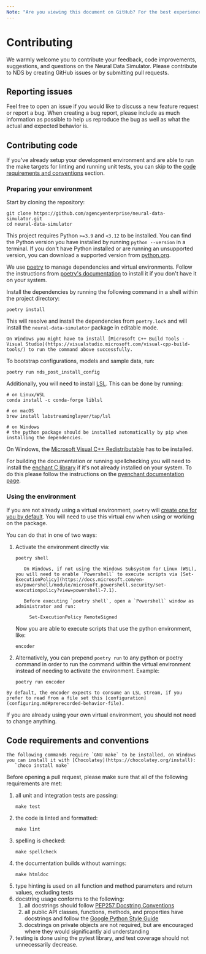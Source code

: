 ```yaml
---
Note: "Are you viewing this document on GitHub? For the best experience, view it on the website https://agencyenterprise.github.io/neural-data-simulator/contributing.html."
---
```


# Contributing

We warmly welcome you to contribute your feedback, code improvements, suggestions, and questions on the Neural Data Simulator.
Please contribute to NDS by creating GitHub issues or by submitting pull requests.

## Reporting issues

Feel free to open an issue if you would like to discuss a new feature request or report a bug. When creating a bug report, please include as much information as possible to help us reproduce the bug as well as what the actual and expected behavior is.

## Contributing code

If you've already setup your development environment and are able to run the make targets for linting and running unit tests, you can skip to the [code requirements and conventions](#code-requirements-and-conventions) section.

### Preparing your environment

Start by cloning the repository:

```
git clone https://github.com/agencyenterprise/neural-data-simulator.git
cd neural-data-simulator
```

This project requires Python `>=3.9` and `<3.12` to be installed. You can find the Python version you have installed by running `python --version` in a terminal. If you don't have Python installed or are running an unsupported version, you can download a supported version from [python.org](https://www.python.org/downloads/).

We use [poetry](https://python-poetry.org/) to manage dependencies and virtual environments. Follow the instructions from [poetry's documentation](https://python-poetry.org/docs/#installation) to install it if you don't have it on your system.

Install the dependencies by running the following command in a shell within the project directory:

```
poetry install
```

This will resolve and install the dependencies from `poetry.lock` and will install the `neural-data-simulator` package in editable mode.

```{note}
On Windows you might have to install [Microsoft C++ Build Tools - Visual Studio](https://visualstudio.microsoft.com/visual-cpp-build-tools/) to run the command above successfully.
```

To bootstrap configurations, models and sample data, run:

```
poetry run nds_post_install_config
```

Additionally, you will need to install [LSL](https://labstreaminglayer.readthedocs.io/index.html). This can be done by running:

```
# on Linux/WSL
conda install -c conda-forge liblsl

# on macOS
brew install labstreaminglayer/tap/lsl

# on Windows
# the python package should be installed automatically by pip when installing the dependencies.
```

On Windows, the [Microsoft Visual C++ Redistributable](https://learn.microsoft.com/en-us/cpp/windows/latest-supported-vc-redist?view=msvc-170) has to be installed.

For building the documentation or running spellchecking you will need to install the [enchant C library](https://abiword.github.io/enchant/) if it's not already installed on your system. To do this please follow the instructions on the [pyenchant documentation page](https://pyenchant.github.io/pyenchant/install.html#installing-the-enchant-c-library).

### Using the environment

If you are not already using a virtual environment, `poetry` will [create one for you by default](https://python-poetry.org/docs/basic-usage/#using-your-virtual-environment). You will need to use this virtual env when using or working on the package.

You can do that in one of two ways:

1.  Activate the environment directly via:

    ```
    poetry shell
    ```

    ```{note}
       On Windows, if not using the Windows Subsystem for Linux (WSL), you will need to enable `Powershell` to execute scripts via [Set-ExecutionPolicy](https://docs.microsoft.com/en-us/powershell/module/microsoft.powershell.security/set-executionpolicy?view=powershell-7.1).

       Before executing `poetry shell`, open a `Powershell` window as administrator and run:

         Set-ExecutionPolicy RemoteSigned

    ```

    Now you are able to execute scripts that use the python environment, like:

    ```
    encoder
    ```

2.  Alternatively, you can prepend `poetry run` to any python or poetry command in order to run the command within the virtual environment instead of needing to activate the environment. Example:
    ```
    poetry run encoder
    ```

```{note}
By default, the encoder expects to consume an LSL stream, if you prefer to read from a file set this [configuration](configuring.md#prerecorded-behavior-file).
```

If you are already using your own virtual environment, you should not need to change anything.

## Code requirements and conventions

```{note}
The following commands require `GNU make` to be installed, on Windows you can install it with [Chocolatey](https://chocolatey.org/install):
   `choco install make`
```

Before opening a pull request, please make sure that all of the following requirements are met:

1. all unit and integration tests are passing:
   ```
   make test
   ```
2. the code is linted and formatted:
   ```
   make lint
   ```
3. spelling is checked:
   ```
   make spellcheck
   ```
4. the documentation builds without warnings:
   ```
   make htmldoc
   ```
5. type hinting is used on all function and method parameters and return values, excluding tests
6. docstring usage conforms to the following:
   1. all docstrings should follow [PEP257 Docstring Conventions](https://peps.python.org/pep-0257/)
   2. all public API classes, functions, methods, and properties have docstrings and follow the [Google Python Style Guide](https://github.com/google/styleguide/blob/gh-pages/pyguide.md#38-comments-and-docstrings)
   3. docstrings on private objects are not required, but are encouraged where they would significantly aid understanding
7. testing is done using the pytest library, and test coverage should not unnecessarily decrease.
